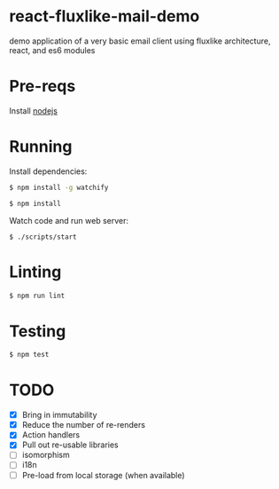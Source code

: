 # react-fluxlike-mail-demo

demo application of a very basic email client using fluxlike architecture, react, and es6 modules

# Pre-reqs

Install [nodejs](https://nodejs.org/)

# Running

Install dependencies:

```sh
$ npm install -g watchify
```

```sh
$ npm install
```

Watch code and run web server:

```
$ ./scripts/start
```

# Linting

```sh
$ npm run lint
```

# Testing

```sh
$ npm test
```

# TODO

- [x] Bring in immutability
- [x] Reduce the number of re-renders
- [x] Action handlers
- [x] Pull out re-usable libraries
- [ ] isomorphism
- [ ] i18n
- [ ] Pre-load from local storage (when available)
